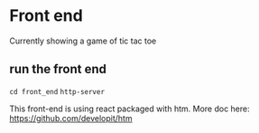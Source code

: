 # Front end

Currently showing a game of tic tac toe

## run the front end
`cd front_end`
`http-server`

This front-end is using react packaged with htm. More doc here:
https://github.com/developit/htm